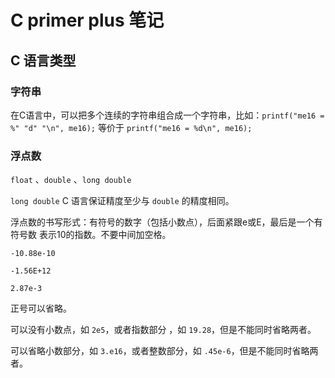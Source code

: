 # C primer plus 笔记

 

## C 语言类型

### 字符串

在C语言中，可以把多个连续的字符串组合成一个字符串，比如：`printf("me16 = %" "d" "\n", me16);` 等价于 `printf("me16 = %d\n", me16);`

### 浮点数

`float` 、`double` 、`long double` 



`long double` C 语言保证精度至少与 `double` 的精度相同。



浮点数的书写形式：有符号的数字（包括小数点），后面紧跟e或E，最后是一个有符号数 表示10的指数。不要中间加空格。

`-10.88e-10`

`-1.56E+12`

`2.87e-3`

正号可以省略。

可以没有小数点，如 `2e5`，或者指数部分 ，如 `19.28`，但是不能同时省略两者。

可以省略小数部分，如 `3.e16`，或者整数部分，如 `.45e-6`，但是不能同时省略两者。

```c


```



